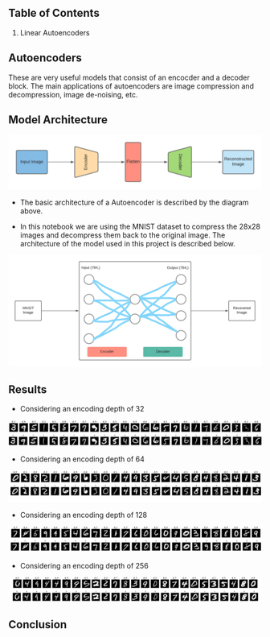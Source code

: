 ## Table of Contents

1. Linear Autoencoders

## Autoencoders
These are very useful models that consist of an encocder and a decoder block. The main applications of autoencoders are image compression and decompression, image de-noising, etc.

## Model Architecture

![Screenshot](imgs/architecture.png)<br>

* The basic architecture of a Autoencoder is described by the diagram above. 

* In this notebook we are using the MNIST dataset to compress the 28x28 images and decompress them back to the original image. The architecture of the model used in this project is described below. 

![Screenshot](imgs/Inkedmex_LI.jpg)<br>

## Results

* Considering an encoding depth of 32

![Screenshot](imgs/d_32_f.png)<br>

* Considering an encoding depth of 64

![Screenshot](imgs/d_64.png)<br>

* Considering an encoding depth of 128

![Screenshot](imgs/d_128_f.png)<br>

* Considering an encoding depth of 256

![Screenshot](imgs/d_256.png)<br>

## Conclusion




